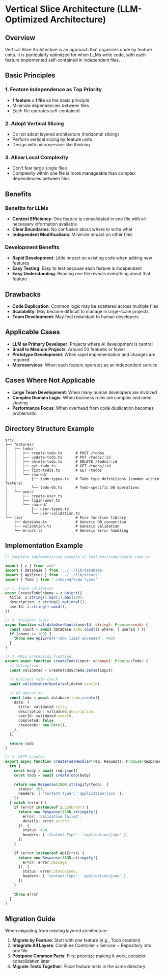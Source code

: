 # Vertical Slice Architecture (LLM-Optimized Architecture)

## Overview

Vertical Slice Architecture is an approach that organizes code by feature units. It is particularly optimized for when LLMs write code, with each feature implemented self-contained in independent files.

## Basic Principles

### 1. Feature Independence as Top Priority
- **1 feature = 1 file** as the basic principle
- Minimize dependencies between files
- Each file operates self-contained

### 2. Adopt Vertical Slicing
- Do not adopt layered architecture (horizontal slicing)
- Perform vertical slicing by feature units
- Design with microservice-like thinking

### 3. Allow Local Complexity
- Don't fear large single files
- Complexity within one file is more manageable than complex dependencies between files

## Benefits

### Benefits for LLMs
- **Context Efficiency**: One feature is consolidated in one file with all necessary information available
- **Clear Boundaries**: No confusion about where to write what
- **Independent Modifications**: Minimize impact on other files

### Development Benefits
- **Rapid Development**: Little impact on existing code when adding new features
- **Easy Testing**: Easy to test because each feature is independent
- **Easy Understanding**: Reading one file reveals everything about that feature

## Drawbacks

- **Code Duplication**: Common logic may be scattered across multiple files
- **Scalability**: May become difficult to manage in large-scale projects
- **Team Development**: May feel redundant to human developers

## Applicable Cases

- **LLM as Primary Developer**: Projects where AI development is central
- **Small to Medium Projects**: Around 50 features or fewer
- **Prototype Development**: When rapid implementation and changes are required
- **Microservices**: When each feature operates as an independent service

## Cases Where Not Applicable

- **Large Team Development**: When many human developers are involved
- **Complex Domain Logic**: When business rules are complex and need sharing
- **Performance Focus**: When overhead from code duplication becomes problematic

## Directory Structure Example

```
src/
├── features/
│   ├── todo/
│   │   ├── create-todo.ts      # POST /todos
│   │   ├── update-todo.ts      # PUT /todos/:id
│   │   ├── delete-todo.ts      # DELETE /todos/:id
│   │   ├── get-todo.ts         # GET /todos/:id
│   │   ├── list-todos.ts       # GET /todos
│   │   └── shared/
│   │       ├── todo-types.ts   # Todo type definitions (common within feature)
│   │       └── todo-db.ts      # Todo-specific DB operations
│   └── user/
│       ├── create-user.ts
│       ├── login-user.ts
│       └── shared/
│           ├── user-types.ts
│           └── user-validation.ts
└── lib/                        # Pure function library
    ├── database.ts             # Generic DB connection
    ├── validation.ts           # Generic validation
    └── errors.ts               # Generic error handling
```

## Implementation Example

```typescript
// Complete implementation example of features/todo/create-todo.ts

import { z } from 'zod'
import { database } from '../../lib/database'
import { ApiError } from '../../lib/errors'
import { Todo } from './shared/todo-types'

// 1. Input validation
const CreateTodoSchema = z.object({
  title: z.string().min(1).max(100),
  description: z.string().optional(),
  userId: z.string().uuid(),
})

// 2. Business logic
async function validateUserQuota(userId: string): Promise<void> {
  const count = await database.todo.count({ where: { userId } })
  if (count >= 100) {
    throw new ApiError('Todo limit exceeded', 400)
  }
}

// 3. Main processing function
export async function createTodo(input: unknown): Promise<Todo> {
  // Validation
  const validated = CreateTodoSchema.parse(input)
  
  // Business rule check
  await validateUserQuota(validated.userId)
  
  // DB operation
  const todo = await database.todo.create({
    data: {
      title: validated.title,
      description: validated.description,
      userId: validated.userId,
      completed: false,
      createdAt: new Date(),
    },
  })
  
  return todo
}

// 4. HTTP handler
export async function createTodoHandler(req: Request): Promise<Response> {
  try {
    const body = await req.json()
    const todo = await createTodo(body)
    
    return new Response(JSON.stringify(todo), {
      status: 201,
      headers: { 'Content-Type': 'application/json' },
    })
  } catch (error) {
    if (error instanceof z.ZodError) {
      return new Response(JSON.stringify({ 
        error: 'Validation failed',
        details: error.errors 
      }), {
        status: 400,
        headers: { 'Content-Type': 'application/json' },
      })
    }
    
    if (error instanceof ApiError) {
      return new Response(JSON.stringify({ 
        error: error.message 
      }), {
        status: error.statusCode,
        headers: { 'Content-Type': 'application/json' },
      })
    }
    
    throw error
  }
}
```

## Migration Guide

When migrating from existing layered architecture:

1. **Migrate by Feature**: Start with one feature (e.g., Todo creation)
2. **Integrate All Layers**: Combine Controller + Service + Repository into one file
3. **Postpone Common Parts**: First prioritize making it work, consider consolidation later
4. **Migrate Tests Together**: Place feature tests in the same directory